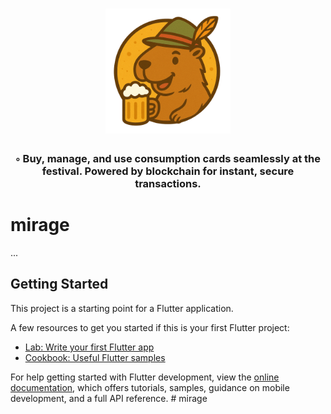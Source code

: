 <div align="center">
  <h1 align="center">
    <img src="https://github.com/BernardoPeixer/mirage/blob/master/logo.png" width="200" />
  </h1> 
  <h3>◦ Buy, manage, and use consumption cards seamlessly at the festival. Powered by blockchain for instant, secure transactions.</h3>
</div>














# mirage

...

## Getting Started

This project is a starting point for a Flutter application.

A few resources to get you started if this is your first Flutter project:

- [Lab: Write your first Flutter app](https://docs.flutter.dev/get-started/codelab)
- [Cookbook: Useful Flutter samples](https://docs.flutter.dev/cookbook)

For help getting started with Flutter development, view the
[online documentation](https://docs.flutter.dev/), which offers tutorials,
samples, guidance on mobile development, and a full API reference.
#   m i r a g e 
 
 
